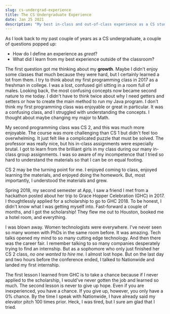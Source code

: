 ```yaml
---
slug: cs-undergrad-experience
title: The CS Undergraduate Experience
date: Jan 25 2021
description: "My best in-class and out-of-class experience as a CS student"
---
```


As I look back to my past couple of years as a CS undergraduate, a couple of questions popped up:

* How do I define an experience as *great*?
* What did I learn from my best experience outside of the classroom?


The first question got me thinking about my **growth**. Maybe I didn't enjoy some classes that much because they were hard, but I certainly learned a lot from them. I try to think about my first programming class in 2017 as a freshman in college. I was a lost, confused girl sitting in a room full of males. Looking back, the most confusing concepts now became second nature to me today. I didn't have to think twice about why I need getters and setters or how to create the main method to run my Java program. I don't think my first programming class was enjoyable or great in particular. It was a confusing class, and I struggled with understanding the concepts. I thought about maybe changing my major to Math.


My second programming class was CS 2, and this was much more enjoyable. The course was more challenging than CS 1 but didn't feel too overwhelming. It just felt like a complicated puzzle that must be solved. The professor was really nice, but his in-class assignments were especially brutal. I got to learn from the brilliant girls in my class during our many in-class group assignments. I was so aware of my incompetence that I tried so hard to understand the materials so that I can be on equal footing. 


CS 2 may be the turning point for me. I enjoyed coming to class, enjoyed learning the materials, and enjoyed doing the homework. But, most importantly, I understood the materials and grew. 


Spring 2018, my second semester at App, I saw a friend I met from a hackathon posted about her trip to Grace Hopper Celebration (GHC) in 2017. I thoughtlessly applied for a scholarship to go to GHC 2018. To be honest, I didn't know what I was getting myself into. Fast-forward a couple of months, and I got the scholarship! They flew me out to Houston, booked me a hotel room, and everything. 


I was blown away. Women technologists were everywhere. I've never seen so many women with PhDs in the same room before. It was amazing. Tech talks opened my mind to so many cutting edge technology. And then there was the career fair. I remember talking to so many companies desperately trying to find an internship. But as a sophomore who only just finished her CS 2 class, *no one wanted to hire me*. I almost lost hope. But on the last day and two hours before the conference ended, I talked to Nationwide and landed my first internship. 


The first lesson I learned from GHC is to take a chance because if I never applied to the scholarship, I would've never gotten the job and learned so much. The second lesson is never to give up hope. Even if you are inexperienced, you have a chance. If you give up, however, you only have a 0% chance. By the time I speak with Nationwide, I have already said my elevator pitch 100 times prior. Heck, I was tired, but I sure am glad that I tried. 

